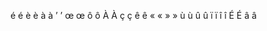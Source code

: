 é &eacute;
è &egrave;
à &agrave;
’ &rsquo;
œ &oelig;
ô &ocirc;
À &Agrave;
ç &ccedil;
ê &ecirc;
« &laquo;
» &raquo;
ù &ugrave;
û &ucirc;
ï &iuml;
î &icirc;
É &Eacute;
â &acirc;